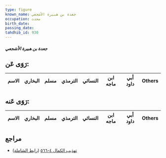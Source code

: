 ```yaml
---
type: figure
known_name: جعدة بن هبيرة الأشجعي
occupation: محدث
birth_date:
passing_date:
tahdhib_id: 930
---
```

##### جعدة بن هبيرة الأشجعي

## رَوَى عَن:
| الاسم | البخاري | مسلم | الترمذي | النسائي | ابن ماجه | أبي داود | Others |
| ----- | ------- | ---- | ------- | ------- | -------- | -------- | ------ |
## رَوَى عَنه:
| الاسم | البخاري | مسلم | الترمذي | النسائي | ابن ماجه | أبي داود | Others |
| ----- | ------- | ---- | ------- | ------- | -------- | -------- | ------ |
## مراجع
- [تهذيب الكمال ٤-٥٦٦](obsidian://open?vault=Tahdhib-al-Kamal&file=Figures/٩٣٠-جعدة%20بن%20هبيرة%20الأشجعي) ([رابط الشاملة](https://shamela.ws/book/3722/2080))